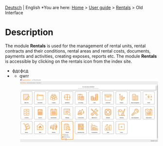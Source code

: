 <!-- TITLE: Rentals on old Interface - Qooxdoo -->
<!-- SUBTITLE: Qooxdoo Interface -->

[Deutsch](/de/modules/rentals/qooxdoo) | English
*You are here: [Home](/home) > [User guide](/en/user-guide) > [Rentals](/en/modules/rentals) > Old Interface

# Description

The module **Rentals** is used for the management of rental units, rental contracts and their conditions, rental areas and rental costs, documents, payments and activities, creating exposes, reports etc. 
The module **Rentals** is accessible by clicking on the rentals icon from the index site. 
* фдсфсд
* * qwrr
![Vr Rentals EN Qooxdoo](/uploads/en-rentals/qooxdoo/vr-rentals-en-overview1.png "VisionR Rentals Overview") 

